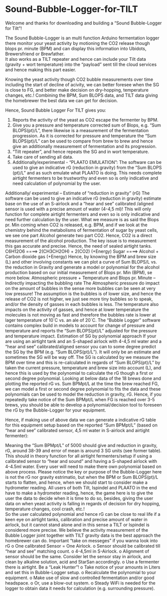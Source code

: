 # Sound-Bubble-Logger-for-TILT

Welcome and thanks for downloading and building a “Sound Bubble-Logger for Tilt”!

The Sound Bubble-Logger is an multi function Arduino fermentation logger there monitor your yeast activity by motioning the CO2 release though blops pr. minute (BPM) and can display this information into Ubidots, Brewersfriend or Brewfather.  
It also works as a TILT repeater and hence can include your Tilt data (gravity + wort temperature) into the “payload” sent till the cloud services and hence making this part easier. 

Knowing the yeast activity though CO2 bubble measurements over time including the start of decline of acivity, we can better foresee when the SG is close to FG, and better make decision on dry-hopping, temperature changes, etc.! Combining the BPM, Sum BLOPS data, and TILT data giving the homebrewer the best data we can get for decision.

Hence, Sound Bubble Logger For TILT gives you:
1.	Reports the activity of the yeast as CO2 escape the fermenter by BPM.
2.	Give you a pressure and temperature corrected sum of Blops, e.g. “Sum BLOPS(pt)/L”, there likewise is a measurement of the fermentation progression. As it is corrected for pressure and temperature the “Sum BLOPS(pt)/L” can be used to compare from brew to brew and hence give an additionally measurement of fermentation and its progression.
3.	“Tilt repeater”, and hence repeats the SG and in wort temperature.
4.	Take care of sending all data.
5.	Additionally/experimental -  “PLAATO EMULATION”: The software can be used to give an indicative rG (reduction in gravity) from the “Sum BLOPS (pt)/L” and as such emulate what PLAATO is doing. This needs complete airtight fermenters to be trustworthy and even so is only indicative and need calculation of polynomial by the user.

Additionally/ experimental –  Estimate of “reduction in gravity” (rG)
The software can be used to give an indicative rG (reduction in gravity) estimate base on the use of an  S-airlock and a “hear and see” calibrated /aligned sensor is used with a precise amount of water (4-4,5 ml)! This will only function for complete airtight fermenters and even so is only indicative and need further calculation by the user.
What we measure is as said the Blops pr. Min coming when CO2 is released, e.g. BPM, and if we look at the chemistry behind the metabolisms of fermentation of sugar by yeast cells, we see one part Alcohol generate two part CO2. Hence, CO2 is a direct measurement of the alcohol production. The key issue is to measurement this gas accurate and precise. Hence, the need of sealed airtight tanks.
               C6H12O6    ====>   2(CH3CH2OH) + 2(CO2) (+Energy)
                Sugar     ====>    Alcohol    +   Carbon dioxide gas (+Energy)
Hence, by knowing the BPM and brew size (L) and other involving constants we can plot a curve of Sum BLOPS/L vs. the reduction in Gravity and generate a model or polynomial for the alcohol production based on our initial measurement of  Blops pr. Min (BPM), se more below.
Atmospheric pressure + Temperature and Blops pr. Minute – Indirectly impacting the bubbling rate
The Atmospheric pressure do impact on the amount of bubbles in the sense more bubbles can be seen at very low pressure! The assumption is the bubbles is of lower size, and hence the release of CO2 is not higher, we just see more tiny bubbles so to speak, and/or the density of gasses in each bubbles is less.
The temperature also impacts on the activity of gasses, and hence at lower temperature the molecules is not moving as fast and therefore the bubbles rate is lower at lager temperature of 10`C vs. an ale of 20´C.
The “Bubble Logger” software contains complex build in models to account for change of pressure and temperature and reports the “Sum BLOPS(pt)/L” adjusted for the pressure and temperature impact. 
Estimation of SG by polynomial approach
If your are using an airtight tank and an S-shaped airlock with 4-4,5 ml water and a “hear and see” calibrated/aligned sensor you can to some degree predict the SG by the BPM (e.g. “Sum BLOPS(pt)/L”). It will only be an estimate and sometimes the SG will be way off.
The SG is calculated by we measure the BPM over time and this is re-calculated in regards of “Sum BLOPS(pt)/L” by taken the current pressure, temperature and brew size into account (L), and hence this is used by the polynomial to calculate the rG though a first or second degree polynomial.
Looking at below data of the 18 brews done and plotting the reported rG vs. Sum BPMpt/L at the time the brew reached FG, we can model a first or second degree polynomial to fits the data and these polynomials can be used to model the reduction in gravity, rG. Hence, if you repeatedly take notice of the Sum BPMpt/L when FG is reached over 3-5 brews, you should be able to develop a polynomial/decision tool to foreseen the rG by the Bubble-Logger for your equipment.
 

 

Hence, if making use of above data we can generate a indicative rG table for this equipment setup based on the reported “Sum BPMpt/L” (based on “hear and see” calibrated sensor, 4,5 ml water in S-airlock and airtight fermenter):
 
Meaning the “Sum BPMpt/L” of 5000 should give and reduction in gravity, rG, around 38-39 and error of mean is around 3 SG units (see former table).
This should in theory function for all airtight fermenters/setup if using a calibrated sensor to “hear and sound” and having a S-shaped airlock with 4-4.5ml water. Every user will need to make there own polynomial based on above process.
Please notice the key or purpose of the Bubble-Logger here is not the rG nor gravity estrimatio, but when the BPM or Sum BLOPS(pt)/L starts to flatten, and hence, when we should start to consider make a hydrometer reading.  All users of both Tilt, Ispindel and PLAATO in the end have to make a hydrometer reading, hence, the game here is to give the user the data to decide when it is time to do so, besides, giving the user data on when yeast activity is falling in regards of decision for dry hopping, temperature changes, cool crash, etc.!   
So the user calculated polynomial and hence rG can be close to real life if a keen eye on airtight tanks, calibration and precise amount of water in airlock, but it cannot stand alone and in this sense a TILT or Ispindel is considered more precise. We believe the activity measurement of the Bubble Logger joint together with TILT gravity data is the best approach the homebrewer can do. 
Important “take on messeges” if you wanna look into rG
o	One calibrated Sensor = One Airlock.
o	Sensor should be calibrated till “hear and see” matching count.
o	4-4,5ml in S-Airlock.
o	Alignment of sensor should be the same. Consider let the sensor stay in airlock, and clean by alkaline solution, acid and StarSan accordingly.
o	Use a fermenter there is airtight. Be a “Leak Hunter”!
o	Take notice of your amounts in Liters and set this in Bubble-Logger setup.
o	Recalculate the polynomial to your equipment. 
o	Make use of slow and controlled fermentation and/or good headspace.
o	Or, use a blow-out system.
o	Steady WiFi is needed for the logger to obtain data it needs for calculation (e.g. surrounding pressure). 
